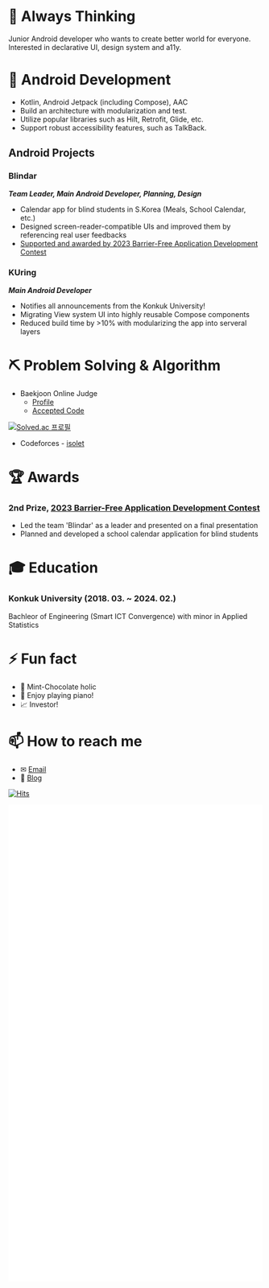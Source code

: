 # 🤔 Always Thinking

Junior Android developer who wants to create better world for everyone. Interested in declarative UI, design system and a11y.

# 🌱 Android Development 

- Kotlin, Android Jetpack (including Compose), AAC
- Build an architecture with modularization and test.
- Utilize popular libraries such as Hilt, Retrofit, Glide, etc.
- Support robust accessibility features, such as TalkBack.

## Android Projects

### Blindar
_**Team Leader, Main Android Developer, Planning, Design**_
  - Calendar app for blind students in S.Korea (Meals, School Calendar, etc.)
  - Designed screen-reader-compatible UIs and improved them by referencing real user feedbacks
  - [Supported and awarded by 2023 Barrier-Free Application Development Contest](https://github.com/mwy3055/mwy3055/blob/master/README.md#2nd-prize-2023-barrier-free-application-development-contest)


 ### KUring
_**Main Android Developer**_
  - Notifies all announcements from the Konkuk University!
  - Migrating View system UI into highly reusable Compose components
  - Reduced build time by >10% with modularizing the app into serveral layers
 
# ⛏ Problem Solving & Algorithm
- Baekjoon Online Judge
  - [Profile](https://www.acmicpc.net/user/mwy3055)
  - [Accepted Code](https://github.com/mwy3055/Algorithm-codes/tree/main/baekjoon)

[![Solved.ac 프로필](http://mazassumnida.wtf/api/v2/generate_badge?boj=mwy3055)](https://solved.ac/mwy3055)

- Codeforces - [isolet](https://codeforces.com/profile/isolet)

# 🏆 Awards

### 2nd Prize, [2023 Barrier-Free Application Development Contest](https://www.autoeverapp.kr/)

* Led the team 'Blindar' as a leader and presented on a final presentation
* Planned and developed a school calendar application for blind students

# 🎓 Education

### **Konkuk University (2018. 03. ~ 2024. 02.)**

Bachleor of Engineering (Smart ICT Convergence) with minor in Applied Statistics

# ⚡ Fun fact
* 🍧 Mint-Chocolate holic
* 🎹 Enjoy playing piano!
* 📈 Investor!

# 📫 How to reach me
* ✉ [Email](mailto:mwy3055@gmail.com)
* 💾 [Blog](https://thinking-face.tistory.com/)

[![Hits](https://hits.seeyoufarm.com/api/count/incr/badge.svg?url=https%3A%2F%2Fgithub.com%2Fmwy3055&count_bg=%2300CBBD&title_bg=%23555555&icon=&icon_color=%23E7E7E7&title=hits&edge_flat=false)](https://hits.seeyoufarm.com)

![Metrics](https://github.com/mwy3055/mwy3055/blob/master/github-metrics.svg)

<!--
**mwy3055/mwy3055** is a ✨ _special_ ✨ repository because its `README.md` (this file) appears on your GitHub profile.

Here are some ideas to get you started:

- 🔭 I’m currently working on ...
- 🌱 I’m currently learning ...
- 👯 I’m looking to collaborate on ...
- 🤔 I’m looking for help with ...
- 💬 Ask me about ...
- 📫 How to reach me: ...
- 😄 Pronouns: ...
- ⚡ Fun fact: ...
-->
